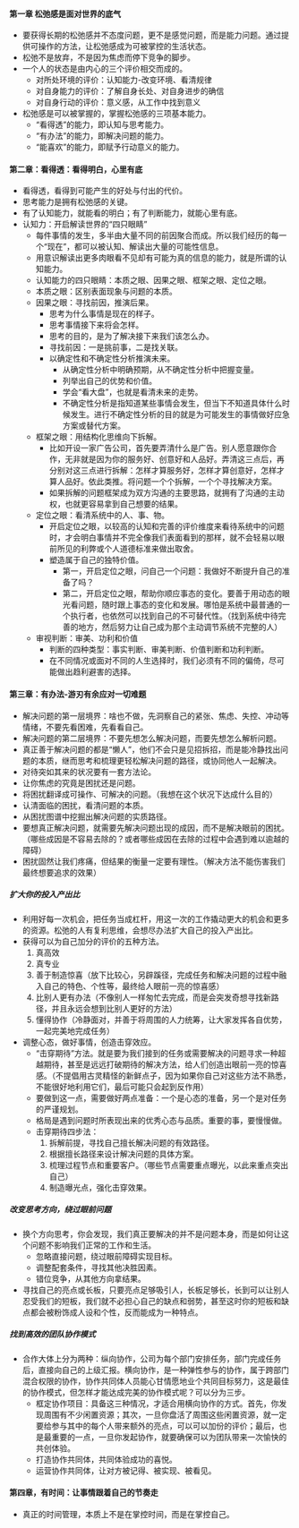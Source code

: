 
#### 第一章 松弛感是面对世界的底气
- 要获得长期的松弛感并不态度问题，更不是感觉问题，而是能力问题。通过提供可操作的方法，让松弛感成为可被掌控的生活状态。
- 松弛不是放弃，不是因为焦虑而停下竞争的脚步。
- 一个人的状态是由内心的三个评价相交而成的。
	- 对所处环境的评价：认知能力-改变环境、看清规律
	- 对自身能力的评价：了解自身长处、对自身进步的确信
	- 对自身行动的评价：意义感，从工作中找到意义
- 松弛感是可以被掌握的，掌握松弛感的三项基本能力。
	- “看得透”的能力，即认知与思考能力。
	- “有办法”的能力，即解决问题的能力。
	- “能喜欢”的能力，即赋予行动意义的能力。

#### 第二章：看得透：看得明白，心里有底
- 看得透，看得到可能产生的好处与付出的代价。
- 思考能力是拥有松弛感的关键。
- 有了认知能力，就能看的明白；有了判断能力，就能心里有底。
- 认知力：开启解读世界的“四只眼睛”
	- 每件事情的发生，多半由大量不同的前因聚合而成。所以我们经历的每一个“现在”，都可以被认知、解读出大量的可能性信息。
	- 用意识解读出更多肉眼看不见却有可能为真的信息的能力，就是所谓的认知能力。
	- 认知能力的四只眼睛：本质之眼、因果之眼、框架之眼、定位之眼。
	- 本质之眼：区别表面现象与问题的本质。
	- 因果之眼：寻找前因，推演后果。
		- 思考为什么事情是现在的样子。
		- 思考事情接下来将会怎样。
		- 思考的目的，是为了解决接下来我们该怎么办。
		- 寻找前因：一是挑前事，二是找关联。
		- 以确定性和不确定性分析推演未来。
			- 从确定性分析中明确预期，从不确定性分析中把握变量。
			- 列举出自己的优势和价值。
			- 学会“看大盘”，也就是看清未来的走势。
			- 不确定性分析是指知道某些事情会发生，但当下不知道具体什么时候发生。进行不确定性分析的目的就是为可能发生的事情做好应急方案或替代方案。
	- 框架之眼：用结构化思维向下拆解。
		- 比如开设一家广告公司，首先要弄清什么是广告。别人愿意跟你合作，无非就是因为你的服务好、创意好和人品好。弄清这三点后，再分别对这三点进行拆解：怎样才算服务好，怎样才算创意好，怎样才算人品好。依此类推。将问题一个个拆解，一个个寻找解决方案。
		- 如果拆解的问题框架成为双方沟通的主要思路，就拥有了沟通的主动权，也就更容易拿到自己想要的结果。
	- 定位之眼：看清系统中的人、事、物。
		- 开启定位之眼，以较高的认知和完善的评价维度来看待系统中的问题时，才会明白事情并不完全像我们表面看到的那样，就不会轻易以眼前所见的利弊或个人道德标准来做出取舍。
		- 塑造属于自己的独特价值。
			- 第一，开启定位之眼，问自己一个问题：我做好不断提升自己的准备了吗？
			- 第二，开启定位之眼，帮助你顺应事态的变化。要善于用动态的眼光看问题，随时跟上事态的变化和发展。哪怕是系统中最普通的一个执行者，也依然可以找到自己的不可替代性。（找到系统中待完善的地方，然后努力让自己成为那个主动调节系统不完整的人）
	- 审视判断：审美、功利和价值
		- 判断的四种类型：事实判断、审美判断、价值判断和功利判断。
		- 在不同情况或面对不同的人生选择时，我们必须有不同的偏倚，尽可能做出趋利避害的选择。

#### 第三章：有办法-游刃有余应对一切难题
- 解决问题的第一层境界：啥也不做，先洞察自己的紧张、焦虑、失控、冲动等情绪，不要先看困难，先看看自己。
- 解决问题的第二层境界：不要先想怎么解决问题，而要先想怎么解析问题。
- 真正善于解决问题的都是“懒人”，他们不会只是见招拆招，而是能冷静找出问题的本质，继而思考和梳理更轻松解决问题的路径，或协同他人一起解决。
- 对待突如其来的状况要有一套方法论。
- 让你焦虑的究竟是困扰还是问题。
- 将困扰翻译成可操作、可解决的问题。（我想在这个状况下达成什么目的）
- 认清面临的困扰，看清问题的本质。
- 从困扰图谱中挖掘出解决问题的实质路径。
- 要想真正解决问题，就需要先解决问题出现的成因，而不是解决眼前的困扰。（哪些成因是不容易去除的？或者哪些成因在去除的过程中会遇到难以逾越的障碍）
- 困扰固然让我们疼痛，但结果的衡量一定要有理性。（解决方法不能伤害我们最终想要追求的效果）
##### 扩大你的投入产出比
- 利用好每一次机会，把任务当成杠杆，用这一次的工作撬动更大的机会和更多的资源。松弛的人有复利思维，会想尽办法扩大自己的投入产出比。
- 获得可以为自己加分的评价的五种方法。
	1. 真高效
	2. 真专业
	3. 善于制造惊喜（放下比较心，另辟蹊径，完成任务和解决问题的过程中融入自己的特色、个性等，最终给人眼前一亮的惊喜感）
	4. 比别人更有办法（不像别人一样匆忙去完成，而是会突发奇想寻找新路径，并且永远会想到比别人更好的方法）
	5. 懂得协作（冷静面对，并善于将周围的人力统筹，让大家发挥各自优势，一起完美地完成任务）
- 调整心态，做好事情，创造击穿效应。
	- “击穿期待”方法。就是要为我们接到的任务或需要解决的问题寻求一种超越期待，甚至是远远打破期待的解决方法，给人们创造出眼前一亮的惊喜感。（不提倡用古灵精怪的新鲜点子，因为如果你自己对这些方法不熟悉，不能很好地利用它们，最后可能只会起到反作用）
	- 要做到这一点，需要做好两点准备：一个是心态的准备，另一个是对任务的严谨规划。
	- 格局是遇到问题时所表现出来的优秀心态与品质。重要的事，要慢慢做。
	- 击穿期待四步法：
		1. 拆解前提，寻找自己擅长解决问题的有效路径。
		2. 根据擅长路径来设计解决问题的具体方案。
		3. 梳理过程节点和重要客户。（哪些节点需要重点曝光，以此来重点突出自己）
		4. 制造曝光点，强化击穿效果。
##### 改变思考方向，绕过眼前问题
- 换个方向思考，你会发现，我们真正要解决的并不是问题本身，而是如何让这个问题不影响我们正常的工作和生活。
	- 忽略直接问题，绕过眼前障碍实现目标。
	- 调整配套条件，寻找其他决胜因素。
	- 错位竞争，从其他方向拿结果。
- 寻找自己的亮点或长板，只要亮点足够吸引人，长板足够长，长到可以让别人忍受我们的短板，我们就不必担心自己的缺点和弱势，甚至这时你的短板和缺点都会被粉饰成人设和个性，反而能成为一种特点。
##### 找到高效的团队协作模式
- 合作大体上分为两种：纵向协作，公司为每个部门安排任务，部门完成任务后，直接向自己的上级汇报。横向协作，是一种弹性参与的协作，属于跨部门混合权限的协作，协作共同体人员能心甘情愿地业个共同目标努力，这是最佳的协作模式，但怎样才能达成完美的协作模式呢？可以分为三步。
	- 框定协作项目：具备这三种情况，才适合用横向协作的方式。首先，你发现周围有不少闲置资源；其次，一旦你盘活了周围这些闲置资源，就一定要给参与其中的每个人带来额外的亮点，可以可以加份的评价；最后，也是最重要的一点，一旦你发起协作，就要确保可以为团队带来一次愉快的共创体验。
	- 打造协作共同体，共同体验成功的喜悦。
	- 运营协作共同体，让对方被记得、被实现、被看见。

#### 第四章，有时间：让事情跟着自己的节奏走
- 真正的时间管理，本质上不是在掌控时间，而是在掌控自己。